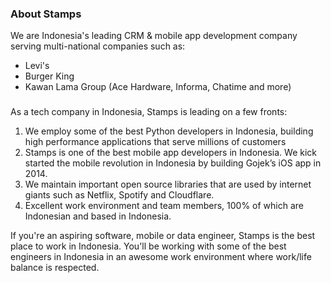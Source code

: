 ### About Stamps
We are Indonesia's leading CRM & mobile app development company serving multi-national companies such as:
* Levi's
* Burger King 
* Kawan Lama Group (Ace Hardware, Informa, Chatime and more)

### 
As a tech company in Indonesia, Stamps is leading on a few fronts:
1. We employ some of the best Python developers in Indonesia, building high performance applications that serve millions of customers
2. Stamps is one of the best mobile app developers in Indonesia. We kick started the mobile revolution in Indonesia by building Gojek’s iOS app in 2014.
3. We maintain important open source libraries that are used by internet giants such as Netflix, Spotify and Cloudflare.
4. Excellent work environment and team members, 100% of which are Indonesian and based in Indonesia.

If you're an aspiring software, mobile or data engineer, Stamps is the best place to work in Indonesia. You'll be working with some of the best engineers in Indonesia in an awesome work environment where work/life balance is respected.

